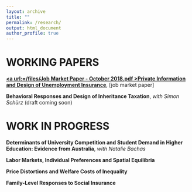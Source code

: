```yaml
---
layout: archive
title: ""
permalink: /research/
output: html_document
author_profile: true
---
```


# WORKING PAPERS
**<u><a url:=/files/Job Market Paper - October 2018.pdf >Private Information and Design of Unemployment Insurance</a></u>**, [job market paper] 


**Behavioral Responses and Design of Inheritance Taxation**, *with Simon Schürz* (draft coming soon) 


# WORK IN PROGRESS

**Determinants of University Competition and Student Demand in Higher Education: Evidence from Australia**, *with Natalie Bachas*

**Labor Markets, Individual Preferences and Spatial Equilibria**

**Price Distortions and Welfare Costs of Inequality**

**Family-Level Responses to Social Insurance**
